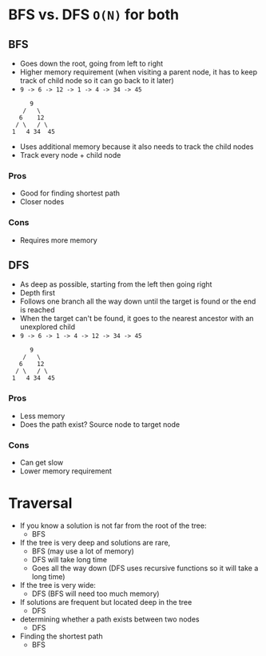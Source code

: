 # BFS vs. DFS `O(N)` for both

## BFS
- Goes down the root, going from left to right
- Higher memory requirement (when visiting a parent node, it has to keep track of child node so it can go back to it later)
- ``9 -> 6 -> 12 -> 1 -> 4 -> 34 -> 45``
```
      9
    /   \
   6    12
  / \   / \
 1   4 34  45
```
- Uses additional memory because it also needs to track the child nodes 
- Track every node + child node
### Pros 
- Good for finding shortest path
- Closer nodes
### Cons
- Requires more memory

## DFS
- As deep as possible, starting from the left then going right
- Depth first
- Follows one branch all the way down until the target is found or the end is reached
- When the target can't be found, it goes to the nearest ancestor with an unexplored child
- ``9 -> 6 -> 1 -> 4 -> 12 -> 34 -> 45``
```
      9
    /   \
   6    12
  / \   / \
 1   4 34  45
```
### Pros 
- Less memory
- Does the path exist? Source node to target node
### Cons
- Can get slow
- Lower memory requirement

# Traversal
- If you know a solution is not far from the root of the tree:
  - BFS
- If the tree is very deep and solutions are rare, 
  - BFS (may use a lot of memory)
  - DFS will take long time
  - Goes all the way down (DFS uses recursive functions so it will take a long time)
- If the tree is very wide:
  - DFS (BFS will need too much memory)
- If solutions are frequent but located deep in the tree
  - DFS
- determining whether a path exists between two nodes
  - DFS
- Finding the shortest path
  - BFS
